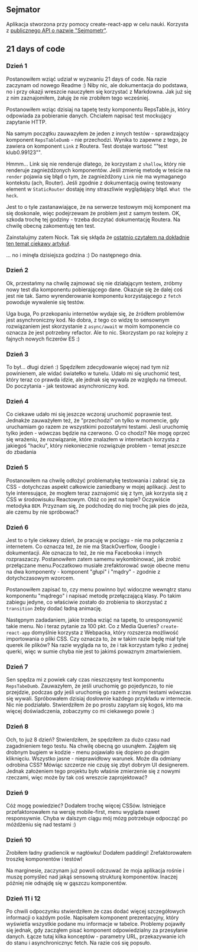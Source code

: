 ## Sejmator

Aplikacja stworzona przy pomocy create-react-app w celu nauki. Korzysta z [publicznego API o nazwie "Sejmometr"](https://mojepanstwo.pl/api/sejmometr).

## 21 days of code

### Dzień 1
Postanowiłem wziąć udział w wyzwaniu 21 days of code. Na razie zaczynam od nowego Readme :) Niby nic, ale dokumentacja do podstawa, no i przy okazji wreszcie nauczyłem się korzystać z Markdowna. Jak już się z nim zaznajomiłem, żałuję że nie zrobiłem tego wcześniej.

Postanowiłem wziąc dzisiaj na tapetę testy komponentu RepsTable.js, który odpowiada za pobieranie danych. Chciałem napisać test mockujący zapytanie HTTP. 

Na samym początku zauwazyłem że jeden z innych testów - sprawdzający komponent `RepsTableDumb` - nie przechodzi. Wynika to zapewne z tego, że zawiera on komponent `Link` z Routera. Test dostaje wartość ""<Link />test klub0.99123"".

Hmmm... Link się nie renderuje dlatego, że korzystam z `shallow`, który nie renderuje zagnieżdżonych komponentów. Jeśli zmienię metodę w teście na `render` pojawia się błąd o tym, że zagnieżdżony `Link` nie ma wymaganego kontekstu (ach, Router). Jeśli zgodnie z dokumentacją owinę testowany element w `StaticRouter` dostaję inny straszliwie wyglądający błąd. `What the heck`.

Jest to o tyle zastanawiające, że na serwerze testowym mój komponent ma się doskonale, więc podejrzewam że problem jest z samym testem. OK, szkoda trochę tej godziny - trzeba doczytać dokumentację Routera. Na chwilę obecną zakomentuję ten test.

Zainstalujmy zatem Nock. Tak się skłąda że [ostatnio czytałem na dokładnie ten temat ciekawy artykuł](https://tech.travelaudience.com/how-to-test-asynchronous-data-fetching-on-a-react-component-ff2ee7433d71).

... no i minęła dzisiejsza godzina :) Do następnego dnia.

### Dzień 2

Ok, przestańmy na chwilę zajmować się nie działającym testem, zróbmy nowy test dla komponentu pobierającego dane. Okazuje się że dalej coś jest nie tak. Samo wyrenderowanie komponentu korzystającego z `fetch` powoduje wywalenie się testów. 

Uga buga, Po przekopaniu internetów wydaje się, że źródłem problemów jest asynchroniczny kod. No dobra, z tego co widzę to sensownym rozwiązaniem jest skorzystanie z `async/await` w moim komponencie co oznacza że jest potrzebny refactor. Ale to nic.  Skorzystam po raz kolejny z fajnych nowych ficzerów ES :)

### Dzień 3

To był... długi dzień :) Spędziłem zdecydowanie więcej nad tym niż powinienem, ale widać światełko w tunelu. Udało mi się uruchomić test, który teraz co prawda idzie, ale jednak się wywala ze względu na timeout. Do poczytania - jak testować asynchroniczny kod.

### Dzień 4

Co ciekawe udało mi się jeszcze wczoraj uruchomić poprawnie test. Jednakże zauważyłem też, że "przechodzi" on tylko w momencie, gdy uruchamiam go razem ze wszystkimi pozostałymi testami. Jesli uruchomię tylko jeden - wówczas będzie na czerwono. O co chodzi? Nie mogę oprzeć się wrażeniu, że rozwiązanie, które znalazłem w internetach korzysta z jakiegoś "hacku", który niekoniecznie rozwiązuje problem - temat jeszcze do zbadania

### Dzień 5
Postanowiłem na chwilę odłożyć problematykę testowania i zabrać się za CSS - dotychczas aspekt całkowicie zaniedbany w mojej aplikacji. Jest to tyle interesujące, że mogłem teraz zaznajomić się z tym, jak korzysta się z CSS w środowisuku Reactowym. Otóż co jest na topie? Oczywiście metodyka `BEM`. Przyznam się, że podchodzę do niej trochę jak pies do jeża, ale czemu by nie spróbować?

### Dzień 6
Jest to o tyle ciekawy dzień, że pracuję w pociągu - nie ma połączenia z internetem. Co oznacza też, że nie ma StackOverflow, Google i dokumentacji. Ale oznacza to też, że nie ma Facebooka i innych rozpraszaczy. Postanowiłem zatem samemu wykombinować, jak zrobić przełączane menu.Poczatkowo musiałe zrefaktorować swoje obecne menu na dwa komponenty - komponent "głupi" i "mądry" - zgodnie z dotychczasowym wzorcem.

Postanowiłem zapisać to, czy menu powinno być widoczne wewnątrz stanu komponentu "mądrego" i napisać metodę przełączającą klasy. Po takim zabiegu jedyne, co właściwie zostało do zrobienia to skorzystać z `transition` żeby dodać ładną animację. 

Następnym zadadaniem, jakie trzeba wziąć na tapetę, to uresponsywnić takie menu. No i teraz pytanie za 100 pkt. Co z Media Queries? `create-react-app` domyślnie korzysta z Webpacka, który rozszerza możliwość importowania o pliki CSS. Czy oznacza to, że w takim razie będę miał tyle querek ile plików? Na razie wygląda na to, że i tak korzystam tylko z jednej querki, więc w sumie chyba nie jest to jakimś powaznym zmartwieniem.

### Dzień 7

Sen spędza mi z powiek cały czas nieszczęsny test komponentu `RepsTabeDumb`. Zauwazyłem, że jeśli uruchomię go pojedynczo, to nie przejdzie, podczas gdy jeśli uruchomię go razem z innymi testami wówczas się wywali. Spróbowałem dzisiaj dosłownie każdego przykładu w internecie. Nic nie podziałało. Stwierdziłem że po prostu zapytam się kogoś, kto ma więcej doświadczenia, zobaczymy co mi ciekawego powie :)

### Dzień 8

Och, to już 8 dzień? Stwierdziłem, że spędziłem za dużo czasu nad zagadnieniem tego testu. Na chwilę obecną go usunąłem. Zająłem się drobnym bugiem w kodzie - menu pojawiało się dopiero po drugim kliknięciu. Wszystko jasne - nieprawidłowy warunek. Może dla odmiany odrobina CSS? Mówiąc szczerze nie czuję się zbyt dobrym UI designerem. Jednak założeniem tego projektu było właśnie zmierzenie się z nowymi rzeczami, więc może by tak coś wreszcie zaprojektować?

### Dzień 9

Cóż mogę powiedzieć? Dodałem trochę więcej CSSów. Istniejące przefaktorowałem na wersję mobile-first, menu wygląda nawet responsywnie. Chyba w dalszym ciągu mój mózg potrzebuje odpocząć po móżdżeniu się nad testami :)

### Dzień 10

Zrobiłem ładny gradiencik w nagłówku! Dodałem paddingi! Zrefaktorowałem troszkę komponentów i testów!

Na marginesie, zaczynam już powoli odczuwać że moja aplikacja rośnie i muszę pomyśleć nad jakąś sensowną strukturą komponentów. Inaczej później nie odnajdę się w gąszczu komponentów.

### Dzień 11 i 12

Po chwili odpoczynku stwierdziłem że czas dodać więcej szczegółowych informacji o każdym pośle. Napisałem komponent prezentacyjny, który wyświetla wszystkie podane mu informacje w tabelce. Problemy pojawiły się jednak, gdy zacząłem pisać komponent odpowiedzialny za przesyłanie danych. Łącze tutaj kilka konceptów - parametry URL, przekazywanie ich do stanu i asynchronicznyc fetch. Na razie coś się popsuło. 